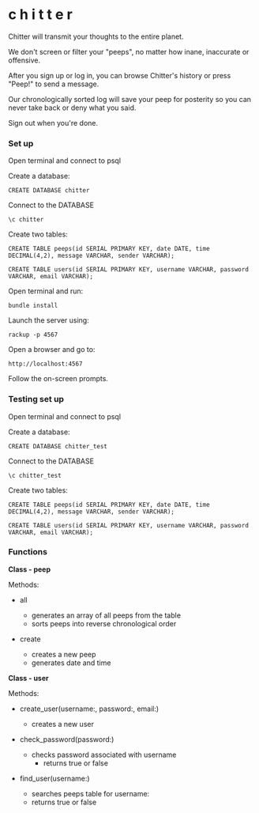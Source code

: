 c h i t t e r
=================

Chitter will transmit your thoughts to the entire planet.

We don't screen or filter your "peeps", no matter how inane, inaccurate or offensive.

After you sign up or log in, you can browse Chitter's history or press "Peep!" to send a message.

Our chronologically sorted log will save your peep for posterity so you can never take back or deny what you said.

Sign out when you're done.

<h3>Set up</h3>

Open terminal and connect to psql

Create a database:

```
CREATE DATABASE chitter

```

Connect to the DATABASE

```
\c chitter
```

Create two tables:

```
CREATE TABLE peeps(id SERIAL PRIMARY KEY, date DATE, time DECIMAL(4,2), message VARCHAR, sender VARCHAR);

CREATE TABLE users(id SERIAL PRIMARY KEY, username VARCHAR, password VARCHAR, email VARCHAR);

```

Open terminal and run:

```
bundle install
```

Launch the server using:

```
rackup -p 4567

```

Open a browser and go to:

```
http://localhost:4567

```

Follow the on-screen prompts.


<h3> Testing set up </h3>

Open terminal and connect to psql

Create a database:

```
CREATE DATABASE chitter_test

```

Connect to the DATABASE

```
\c chitter_test
```

Create two tables:

```
CREATE TABLE peeps(id SERIAL PRIMARY KEY, date DATE, time DECIMAL(4,2), message VARCHAR, sender VARCHAR);

CREATE TABLE users(id SERIAL PRIMARY KEY, username VARCHAR, password VARCHAR, email VARCHAR);

```

<h3>Functions</h3>

**Class - peep**

Methods:

- all
   - generates an array of all peeps from the table
   - sorts peeps into reverse chronological order


- create
  - creates a new peep
  - generates date and time

**Class - user**

Methods:

- create_user(username:, password:, email:)
  - creates a new user

- check_password(password:)
  - checks password associated with username
    - returns true or false

- find_user(username:)
  - searches peeps table for username:
  - returns true or false
  
